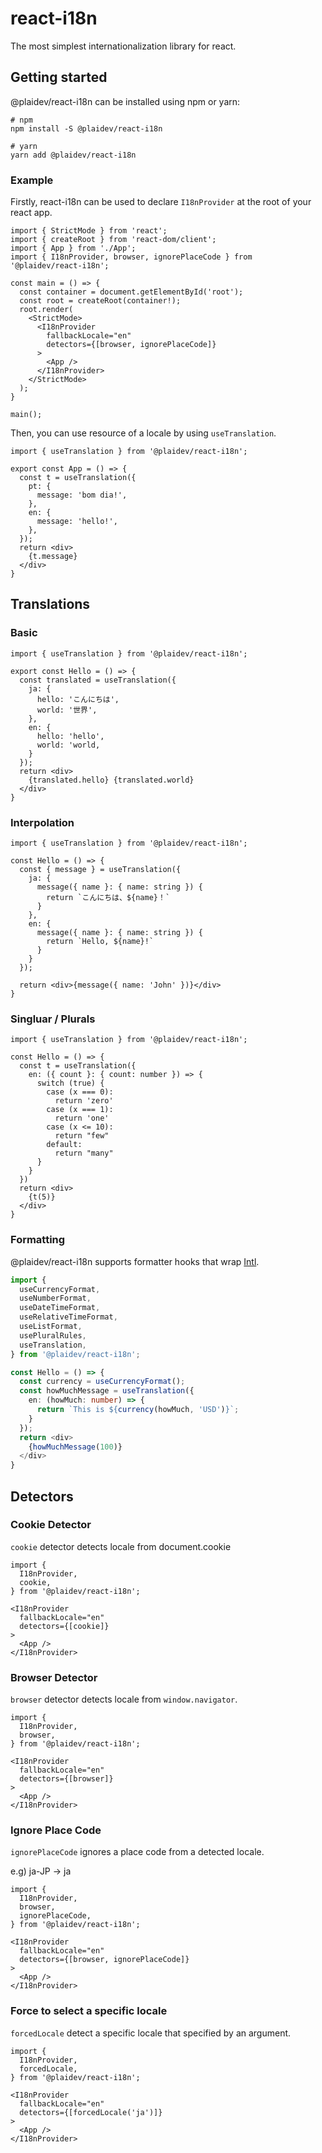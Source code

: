 # react-i18n

The most simplest internationalization library for react.

## Getting started

@plaidev/react-i18n can be installed using npm or yarn:

```
# npm
npm install -S @plaidev/react-i18n

# yarn
yarn add @plaidev/react-i18n
```

### Example

Firstly, react-i18n can be used to declare `I18nProvider` at the root of your react app.

```tsx
import { StrictMode } from 'react';
import { createRoot } from 'react-dom/client';
import { App } from './App';
import { I18nProvider, browser, ignorePlaceCode } from '@plaidev/react-i18n';

const main = () => {
  const container = document.getElementById('root');
  const root = createRoot(container!);
  root.render(
    <StrictMode>
      <I18nProvider
        fallbackLocale="en"
        detectors={[browser, ignorePlaceCode]}
      >
        <App />
      </I18nProvider>
    </StrictMode>
  );
}

main();

```

Then, you can use resource of a locale by using `useTranslation`.

```tsx
import { useTranslation } from '@plaidev/react-i18n';

export const App = () => {
  const t = useTranslation({
    pt: {
      message: 'bom dia!',
    },
    en: {
      message: 'hello!',
    },
  });
  return <div>
    {t.message}
  </div>
}

```

## Translations

### Basic

```tsx
import { useTranslation } from '@plaidev/react-i18n';

export const Hello = () => {
  const translated = useTranslation({
    ja: {
      hello: 'こんにちは',
      world: '世界',
    },
    en: {
      hello: 'hello',
      world: 'world,
    }
  });
  return <div>
    {translated.hello} {translated.world}
  </div>
}
```

### Interpolation

```tsx
import { useTranslation } from '@plaidev/react-i18n';

const Hello = () => {
  const { message } = useTranslation({
    ja: {
      message({ name }: { name: string }) {
        return `こんにちは、${name}！`
      }
    },
    en: {
      message({ name }: { name: string }) {
        return `Hello, ${name}!`
      }
    }
  });

  return <div>{message({ name: 'John' })}</div>
}
```


### Singluar / Plurals

```tsx
import { useTranslation } from '@plaidev/react-i18n';

const Hello = () => {
  const t = useTranslation({
    en: ({ count }: { count: number }) => {
      switch (true) {
        case (x === 0):
          return 'zero'
        case (x === 1):
          return 'one'
        case (x <= 10):
          return "few"
        default:
          return "many"
      }
    }
  })
  return <div>
    {t(5)}
  </div>
}
```

### Formatting

@plaidev/react-i18n supports formatter hooks that wrap [Intl](https://developer.mozilla.org/en-US/docs/Web/JavaScript/Reference/Global_Objects/Intl).

```ts
import {
  useCurrencyFormat,
  useNumberFormat,
  useDateTimeFormat,
  useRelativeTimeFormat,
  useListFormat,
  usePluralRules,
  useTranslation,
} from '@plaidev/react-i18n';

const Hello = () => {
  const currency = useCurrencyFormat();
  const howMuchMessage = useTranslation({
    en: (howMuch: number) => {
      return `This is ${currency(howMuch, 'USD')}`;
    }
  });
  return <div>
    {howMuchMessage(100)}
  </div>
}
```

## Detectors

### Cookie Detector

`cookie` detector detects locale from document.cookie

```tsx
import {
  I18nProvider,
  cookie,
} from '@plaidev/react-i18n';

<I18nProvider
  fallbackLocale="en"
  detectors={[cookie]}
>
  <App />
</I18nProvider>
```

### Browser Detector

`browser` detector detects locale from `window.navigator`.

```tsx
import {
  I18nProvider,
  browser,
} from '@plaidev/react-i18n';

<I18nProvider
  fallbackLocale="en"
  detectors={[browser]}
>
  <App />
</I18nProvider>
```

### Ignore Place Code

`ignorePlaceCode` ignores a place code from a detected locale.

e.g) ja-JP -> ja

```tsx
import {
  I18nProvider,
  browser,
  ignorePlaceCode,
} from '@plaidev/react-i18n';

<I18nProvider
  fallbackLocale="en"
  detectors={[browser, ignorePlaceCode]}
>
  <App />
</I18nProvider>
```

### Force to select a specific locale

`forcedLocale` detect a specific locale that specified by an argument.

```tsx
import {
  I18nProvider,
  forcedLocale,
} from '@plaidev/react-i18n';

<I18nProvider
  fallbackLocale="en"
  detectors={[forcedLocale('ja')]}
>
  <App />
</I18nProvider>
```
